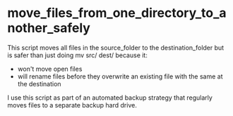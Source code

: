 # move_files_from_one_directory_to_another_safely

This script moves all files in the source_folder to the destination_folder but is safer than just doing mv src/ dest/ because it:
- won't move open files
- will rename files before they overwrite an existing file with the same at the destination

I use this script as part of an automated backup strategy that regularly moves files to a separate backup hard drive.
